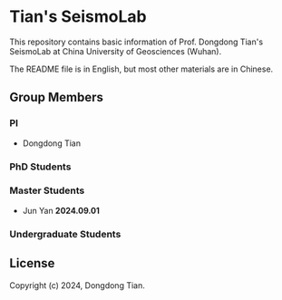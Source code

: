 # Tian's SeismoLab

This repository contains basic information of Prof. Dongdong Tian's SeismoLab at
China University of Geosciences (Wuhan).

The README file is in English, but most other materials are in Chinese.

## Group Members

### PI

- Dongdong Tian

### PhD Students

### Master Students

- Jun Yan **2024.09.01**

### Undergraduate Students

## License

Copyright (c) 2024, Dongdong Tian.
